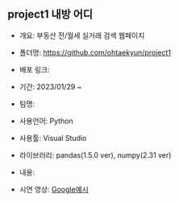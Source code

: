 
## project1 내방 어디
- 개요: 부동산 전/월세 실거래 검색 웹페이지
- 폴더명: https://github.com/ohtaekyun/project1
- 배포 링크:
- 기간: 2023/01/29 ~
- 팀명: 
- 사용언어: Python
- 사용툴: Visual Studio
- 라이브러리: pandas(1.5.0 ver), numpy(2.31 ver)
- 내용:


- 시연 영상: [Google예시](https://google.com, "google link")



